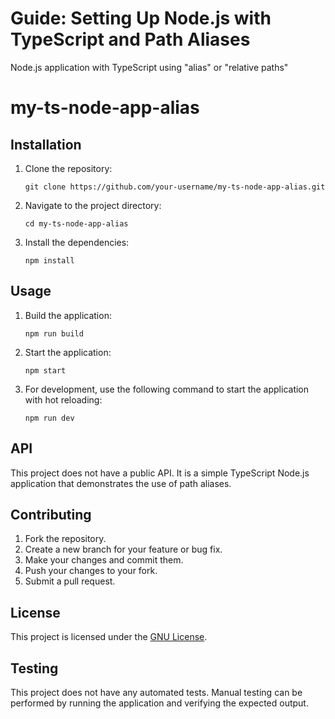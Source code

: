 
# Guide: Setting Up Node.js with TypeScript and Path Aliases
Node.js application with TypeScript using "alias" or "relative paths"

# my-ts-node-app-alias

## Installation

1. Clone the repository:
   ```
   git clone https://github.com/your-username/my-ts-node-app-alias.git
   ```
2. Navigate to the project directory:
   ```
   cd my-ts-node-app-alias
   ```
3. Install the dependencies:
   ```
   npm install
   ```

## Usage

1. Build the application:
   ```
   npm run build
   ```
2. Start the application:
   ```
   npm start
   ```
3. For development, use the following command to start the application with hot reloading:
   ```
   npm run dev
   ```

## API

This project does not have a public API. It is a simple TypeScript Node.js application that demonstrates the use of path aliases.

## Contributing

1. Fork the repository.
2. Create a new branch for your feature or bug fix.
3. Make your changes and commit them.
4. Push your changes to your fork.
5. Submit a pull request.

## License

This project is licensed under the [GNU License](LICENSE).

## Testing

This project does not have any automated tests. Manual testing can be performed by running the application and verifying the expected output.
